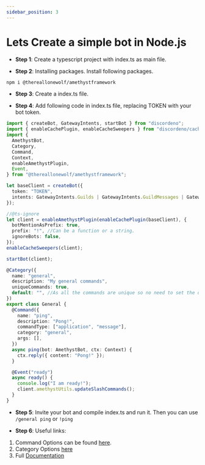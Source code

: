 ```yaml
---
sidebar_position: 3
---
```


# Lets Create a simple bot in Node.js

- **Step 1**: Create a typescript project with index.ts as main file.

- **Step 2**: Installing packages. Install following packages.

```bash
npm i @thereallonewolf/amethystframework
```

- **Step 3**: Create a index.ts file.

- **Step 4**: Add following code in index.ts file, replacing TOKEN with your bot token.

```ts
import { createBot, GatewayIntents, startBot } from "discordeno";
import { enableCachePlugin, enableCacheSweepers } from "discordeno/cache-plugin";
import {
  AmethystBot,
  Category,
  Command,
  Context,
  enableAmethystPlugin,
  Event,
} from "@thereallonewolf/amethystframework";

let baseClient = createBot({
  token: "TOKEN",
  intents: GatewayIntents.Guilds | GatewayIntents.GuildMessages | GatewayIntents.MessageContent,
});

//@ts-ignore
let client = enableAmethystPlugin(enableCachePlugin(baseClient), {
  botMentionAsPrefix: true,
  prefix: "!", //Can be a function or a string.
  ignoreBots: false,
});
enableCacheSweepers(client);

startBot(client);

@Category({
  name: "general",
  description: "My general commands",
  uniqueCommands: true,
  default: "", //As all the commands are unique so no need to set the default command.
})
export class General {
  @Command({
    name: "ping",
    description: "Pong!",
    commandType: ["application", "message"],
    category: "general",
    args: [],
  })
  async ping(bot: AmethystBot, ctx: Context) {
    ctx.reply({ content: "Pong!" });
  }

  @Event("ready")
  async ready() {
    console.log("I am ready!");
    client.amethystUtils.updateSlashCommands();
  }
}
```

- **Step 5**: Invite your bot and compile index.ts and run it. Then you can use `/general ping` or `!ping`

- **Step 6**: Useful links:

1. Command Options can be found
   [here](https://github.com/AmethystFramework/framework/blob/master/src/types/commandOptions.ts).
2. Category Options [here](https://github.com/AmethystFramework/framework/blob/master/src/types/categoryOptions.ts)
3. Full [Documentation](https://deno.land/x/amethyst)
